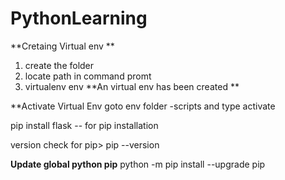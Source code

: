 # PythonLearning
**Cretaing Virtual env **
  1) create the folder 
  2) locate path in command promt 
  3) virtualenv env
 **An virtual env has been created **
 
 **Activate Virtual Env
      goto env folder -scripts and type activate
 
 pip install flask -- for pip installation
 
 version check for pip> pip --version
 
 **Update global python pip**
  python -m pip install --upgrade pip
